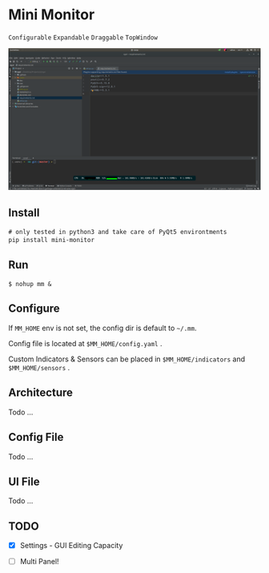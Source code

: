 # Mini Monitor

`Configurable` `Expandable` `Draggable` `TopWindow`

![example](./doc/example.png)

## Install

```
# only tested in python3 and take care of PyQt5 environtments
pip install mini-monitor
``` 

## Run

```
$ nohup mm &
```

## Configure

If `MM_HOME` env is not set, the config dir is default to `~/.mm`. 

Config file is located at `$MM_HOME/config.yaml` .

Custom Indicators & Sensors can be placed in `$MM_HOME/indicators` and `$MM_HOME/sensors` .

## Architecture

Todo ...

## Config File

Todo ... 

## UI File

Todo ...

## TODO

- [x] Settings - GUI Editing Capacity 

- [ ] Multi Panel!